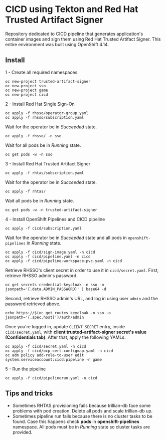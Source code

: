 # CICD using Tekton and Red Hat Trusted Artifact Signer
Repository dedicated to CICD pipeline that generates application's container images and sign them using Red Hat Trusted Artifact Signer. This entire environment was built using OpenShift 4.14.

## Install

1 - Create all required namespaces
```
oc new-project trusted-artifact-signer
oc new-project sso
oc new-project game
oc new-project cicd
```

2 - Install Red Hat Single Sign-On
```
oc apply -f rhsso/operator-group.yaml
oc apply -f rhsso/subscription.yaml
```

Wait for the operator be in *Succeeded* state.

```
oc apply -f rhsso/ -n sso
```

Wait for all pods be in *Running* state.

```
oc get pods -w -n sso
```

3 - Install Red Hat Trusted Artifact Signer
```
oc apply -f rhtas/subscription.yaml
```

Wait for the operator be in *Succeeded* state.

```
oc apply -f rhtas/
```

Wait all pods be in *Running* state.

```
oc get pods -w -n trusted-artifact-signer
```

4 - Install OpenShift Pipelines and CICD pipeline
```
oc apply -f cicd/subscription.yaml
```

Wait for the operator be in *Succeeded* state and all pods in `openshift-pipelines` in *Running* state.

```
oc apply -f cicd/sign-image.yaml -n cicd
oc apply -f cicd/pipeline.yaml -n cicd
oc apply -f cicd/pipeline-workspace-pvc.yaml -n cicd
```

Retrieve RHSSO's client secret in order to use it in `cicd/secret.yaml`. First, retrieve RHSSO admin's password.

```
oc get secrets credential-keycloak -n sso -o jsonpath='{.data.ADMIN_PASSWORD}' | base64 -d
```

Second, retrieve RHSSO admin's URL, and log in using user `admin` and the password retrieved above.

```shell
echo https://$(oc get routes keycloak -n sso -o jsonpath='{.spec.host}')/auth/admin
```

Once you're logged in, update `CLIENT_SECRET` entry, inside `cicd/secret.yaml`, with **client trusted-artifact-signer secret's value (Confidentials tab)**. After that, apply the following YAMLs.

```
oc apply -f cicd/secret.yaml -n cicd
oc apply -f cicd/ocp-cert-configmap.yaml -n cicd
oc adm policy add-role-to-user edit system:serviceaccount:cicd:pipeline -n game
```

5 - Run the pipeline

```
oc apply -f cicd/pipelinerun.yaml -n cicd
```

## Tips and tricks
* Sometimes RHTAS provisioning fails because trillian-db face some problems with pod creation. Delete all pods and scale trillian-db up.
* Sometimes pipeline run fails because there is no cluster tasks to be found. Case this happens check **pods** in **openshift-pipelines** namespace. All pods must be in *Running* state so cluster tasks are provided.